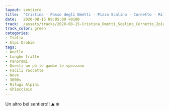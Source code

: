 ```yaml
---
layout: sentiero
title:  "Cristina - Passo degli Ometti - Pizzo Scalino - Cornetto - Rif. Zoia"
date:   2020-08-15 09:05:00 +0100
track:  /assets/tracks/2020-08-15-Cristina_Ometti_Scalino_Cornetto_Zoia.gpx
track_color: green
categories:
- Italia
- Alpi Orobie
tags:
- Anello
- Lunghe tratte  
- Panorami
- Questi un pò le gambe le spezzano
- Facili roccette
- Neve
- 3000s
- Rifugi Alpini
- Ghiacciaio
---
```


Un altro bel sentiero!! :mountain: :snowflake: